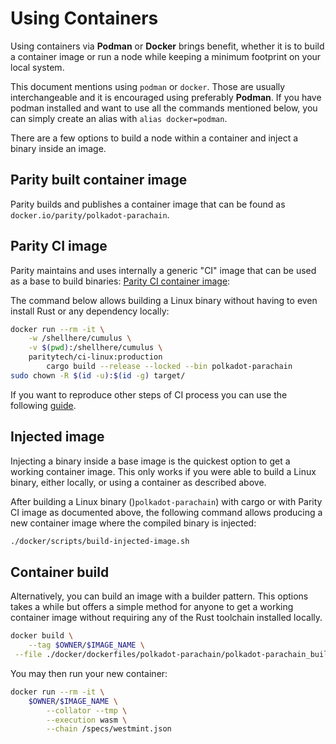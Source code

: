 # Using Containers

Using containers via **Podman** or **Docker** brings benefit, whether it is to build a container image or run a node
while keeping a minimum footprint on your local system.

This document mentions using `podman` or `docker`. Those are usually interchangeable and it is encouraged using
preferably **Podman**. If you have podman installed and want to use all the commands mentioned below, you can simply
create an alias with `alias docker=podman`.

There are a few options to build a node within a container and inject a binary inside an image.

## Parity built container image

Parity builds and publishes a container image that can be found as `docker.io/parity/polkadot-parachain`.

## Parity CI image

Parity maintains and uses internally a generic "CI" image that can be used as a base to build binaries: [Parity CI
container image](https://github.com/paritytech/scripts/tree/master/dockerfiles/ci-linux):

The command below allows building a Linux binary without having to even install Rust or any dependency locally:

```bash
docker run --rm -it \
	-w /shellhere/cumulus \
    -v $(pwd):/shellhere/cumulus \
    paritytech/ci-linux:production
		cargo build --release --locked --bin polkadot-parachain
sudo chown -R $(id -u):$(id -g) target/
```

If you want to reproduce other steps of CI process you can use the following
[guide](https://github.com/paritytech/scripts#gitlab-ci-for-building-docker-images).

## Injected image

Injecting a binary inside a base image is the quickest option to get a working container image. This only works if you
were able to build a Linux binary, either locally, or using a container as described above.

After building a Linux binary ()`polkadot-parachain`) with cargo or with Parity CI image as documented above, the
following command allows producing a new container image where the compiled binary is injected:

```bash
./docker/scripts/build-injected-image.sh
```

## Container build

Alternatively, you can build an image with a builder pattern. This options takes a while but offers a simple method for
anyone to get a working container image without requiring any of the Rust toolchain installed locally.

```bash
docker build \
	--tag $OWNER/$IMAGE_NAME \
 --file ./docker/dockerfiles/polkadot-parachain/polkadot-parachain_builder.Containerfile .
```

You may then run your new container:

```bash
docker run --rm -it \
	$OWNER/$IMAGE_NAME \
		--collator --tmp \
		--execution wasm \
		--chain /specs/westmint.json
```
